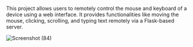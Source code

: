 This project allows users to remotely control the mouse and keyboard of a device using a web interface. It provides functionalities like moving the mouse, clicking, scrolling, and typing text remotely via a Flask-based server.

![Screenshot (84)](https://github.com/user-attachments/assets/8f344ba1-df81-492b-b295-8da2834d5bbe)

